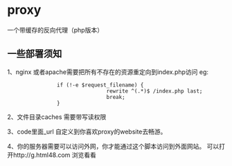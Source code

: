 # proxy
一个带缓存的反向代理（php版本）

## 一些部署须知
1、nginx 或者apache需要把所有不存在的资源重定向到index.php访问
eg:

                    if (!-e $request_filename) {
                                    rewrite ^(.*)$ /index.php last;
                                    break;
                    }

2、文件目录caches 需要带写读权限

3、code里面_url 自定义到你喜欢proxy的website去畅游。

4、你的服务器需要可以访问外网，你才能通过这个脚本访问到外面网站。 可以打开http://g.html48.com 浏览看看
